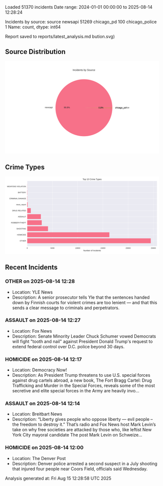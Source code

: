 
Loaded 51370 incidents
Date range: 2024-01-01 00:00:00 to 2025-08-14 12:28:24

Incidents by source:
source
newsapi           51269
chicago_pd          100
chicago_police        1
Name: count, dtype: int64

Report saved to reports/latest_analysis.md
bution.svg)

## Source Distribution
![Source Distribution](images/source_distribution.svg)

## Crime Types
![Crime Types](images/crime_types.svg)

## Recent Incidents

### OTHER on 2025-08-14 12:28
- Location: YLE News
- Description: A senior prosecutor tells Yle that the sentences handed down by Finnish courts for violent crimes are too lenient — and that this sends a clear message to criminals and perpetrators.


### ASSAULT on 2025-08-14 12:27
- Location: Fox News
- Description: Senate Minority Leader Chuck Schumer vowed Democrats will fight "tooth and nail" against President Donald Trump's request to extend federal control over D.C. police beyond 30 days.


### HOMICIDE on 2025-08-14 12:17
- Location: Democracy Now!
- Description: As President Trump threatens to use U.S. special forces against drug cartels abroad, a new book, The Fort Bragg Cartel: Drug Trafficking and Murder in the Special Forces, reveals some of the most secretive and elite special forces in the Army are heavily invo…


### ASSAULT on 2025-08-14 12:14
- Location: Breitbart News
- Description: “Liberty gives people who oppose liberty — evil people – the freedom to destroy it.” That’s radio and Fox News host Mark Levin’s take on why free societies are attacked by those who, like leftist New York City mayoral candidate
The post Mark Levin on Schweize…


### HOMICIDE on 2025-08-14 12:00
- Location: The Denver Post
- Description: Denver police arrested a second suspect in a July shooting that injured four people near Coors Field, officials said Wednesday.

Analysis generated at: Fri Aug 15 12:28:58 UTC 2025
